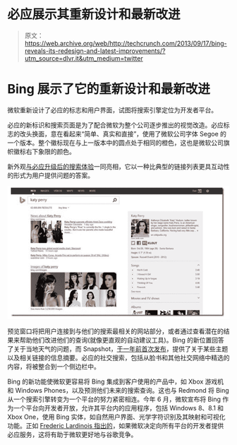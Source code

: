 # 必应展示其重新设计和最新改进

> 原文：<https://web.archive.org/web/http://techcrunch.com/2013/09/17/bing-reveals-its-redesign-and-latest-improvements/?utm_source=dlvr.it&utm_medium=twitter>

# Bing 展示了它的重新设计和最新改进

微软重新设计了必应的标志和用户界面，试图将搜索引擎定位为开发者平台。

必应的新标识和搜索页面是为了配合微软为整个公司逐步推出的视觉改造。必应标志的改头换面，意在看起来“简单、真实和直接”，使用了微软公司字体 Segoe 的一个版本。整个徽标现在与上一版本中的圆点处于相同的橙色，这也是微软公司旗帜徽标右下象限的颜色。

新外观[与必应升级后的搜索体验](https://web.archive.org/web/20230326060630/http://www.bing.com/blogs/site_blogs/b/search/archive/2013/09/16/next-phase.aspx)一同亮相，它以一种比典型的链接列表更具互动性的形式为用户提供问题的答案。

[![Bing search results new](img/f062f6f4fbd18fc00cf46aca7cd21026.png)](https://web.archive.org/web/20230326060630/https://techcrunch.com/2013/09/17/bing-reveals-its-redesign-and-latest-improvements/screen-shot-2013-09-17-at-3-14-57-pm/)

预览窗口将把用户连接到与他们的搜索最相关的网站部分，或者通过查看潜在的结果来帮助他们改进他们的查询(就像更直观的自动建议工具)。Bing 的新位置回答了关于当地天气的问题，而 Snapshot，[于一年前首次发布](https://web.archive.org/web/20230326060630/https://techcrunch.com/2013/03/21/bing-just-got-a-lot-smarter-now-knows-more-about-people-and-places/)，提供了关于某些主题以及相关链接的信息摘要。必应的社交搜索，包括从脸书和其他社交网络中精选的内容，将被整合到一个侧边栏中。

Bing 的新功能使微软更容易将 Bing 集成到客户使用的产品中，如 Xbox 游戏机和 Windows Phones，以及预测他们未来的搜索查询。这也与 Redmond 将 Bing 从一个搜索引擎转变为一个平台的努力紧密相连。今年 6 月，微软宣布将 Bing 作为一个平台向开发者开放，允许其平台内的应用程序，包括 Windows 8、8.1 和 Xbox One，使用 Bing 实体，如自然用户界面、光学字符识别及其映射和可视化功能。正如 [Frederic Lardinois 指出的](https://web.archive.org/web/20230326060630/https://techcrunch.com/2013/07/05/bing-as-a-platform-will-allow-microsoft-to-compete-with-google-for-developer-cred/)，如果微软决定向所有平台的开发者提供必应服务，这将有助于微软更好地与谷歌竞争。